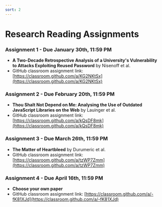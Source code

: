 ```yaml
---
sort: 2
---
```


# Research Reading Assignments

### Assignment 1 - Due January 30th, 11:59 PM
* **A Two-Decade Retrospective Analysis of a University's Vulnerability to Attacks Exploiting Reused Password** by Nisenoff et al.
* GitHub classroom assignment link: [https://classroom.github.com/a/KG2NKtSx](https://classroom.github.com/a/KG2NKtSx)

### Assignment 2 - Due February 20th, 11:59 PM
* **Thou Shalt Not Depend on Me: Analysing the Use of Outdated JavaScript Libraries on the Web** by Lauinger et al.
* GitHub classroom assignment link: [https://classroom.github.com/a/kQsDF8mk](https://classroom.github.com/a/kQsDF8mk)

### Assignment 3 - Due March 26th, 11:59 PM
* **The Matter of Heartbleed** by Durumeric et al.
* GitHub classroom assignment link: [https://classroom.github.com/a/tzWP7Zmm](https://classroom.github.com/a/tzWP7Zmm)

### Assignment 4 - Due April 16th, 11:59 PM
* **Choose your own paper**
* GitHub classroom assignment link: [https://classroom.github.com/a/-fK81XJd](https://classroom.github.com/a/-fK81XJd)


